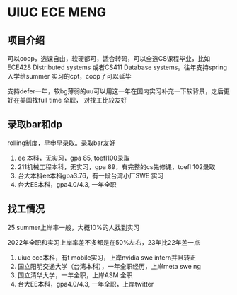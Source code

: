 # UIUC ECE MENG

## 项目介绍
可以coop，选课自由，软硬都可，适合转码，可以全选CS课程毕业，比如ECE428 Distributed systems
或者CS411 Database systems。往年支持spring 入学给summer 实习的cpt，coop了可以延毕

支持defer一年，软bg薄弱的uu可以用这一年在国内实习补充一下软背景，之后更好在美国找full time 全职，
对找工比较友好
## 录取bar和dp
rolling制度，早申早录取。录取bar友好

1. ee 本科，无实习，gpa 85, toefl100录取
2. 211机械工程本科，无实习，gpa 89，有完整的cs先修课，toefl 102录取
3. 台大本科ee本科gpa3.76，有一段台湾小厂SWE 实习
4. 台大EE本科，gpa4.0/4.3, 一年全职


## 找工情况
25 summer上岸率一般，大概10%的人找到实习

2022年全职和实习上岸率差不多都是在50%左右，23年比22年差一点

1. uiuc ece本科，有t mobile实习，上岸nvidia swe intern并且转正
2. 国立阳明交通大学（台湾本科），一年全职经历，上岸meta swe ng
3. 国立清华大学，一年全职，上岸ASM 全职
4. 台大EE本科，gpa4.0/4.3, 一年全职，上岸twitter

